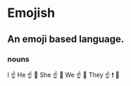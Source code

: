 # Emojish

## An emoji based language.

### nouns

I     :point_up:
He    :point_up: :man:
She   :point_up: :woman:
We    :point_up: :couple:
They  :point_up: :heavy_exclamation_mark: :couple:
